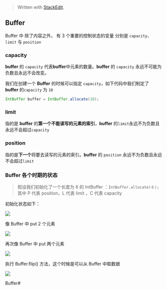 


> Written with [StackEdit](https://stackedit.io/).

## Buffer

 Buffer 中 除了内容之外， 有 3 个重要的控制状态的变量 分别是 `capacity`、`limit` 与 `position`

### capacity

**buffer** 的 `capacity` 代表**buffer**中元素的数量。**buffer** 的 `capacity` 永远不可能为负数且永远不会改变。

我们在创建一个 **Buffer** 的时候可以指定 `capacity`，如下代码中我们制定了 **buffer** 的`capacity` 为 `10`
```java
IntBuffer buffer = IntBuffer.allocate(10);
```

### limit

指的是 **buffer** 的**第一个不能读写的元素的索引**，**buffer** 的`limit`永远不为负数且永远不会超过`capacity`

### position

指的是**下一个**将要去读写的元素的索引。**buffer** 的 `position` 永远不为负数且永远不会超过`limit`

### Buffer 各个时期的状态
> 假设我们初始化了一个长度为 6 的 IntBuffer ：`IntBuffer.allocate(６);`
> 其中 P 代表 position，L 代表 limit ，C 代表 capacity

初始化状态如下：

![](https://user-gold-cdn.xitu.io/2018/9/12/165ce3107f18c861?w=1407&h=487&f=jpeg&s=100902)

像 Buffer 中 put 2 个元素

![](https://user-gold-cdn.xitu.io/2018/9/12/165ce30b68e8ff2a?w=1335&h=524&f=jpeg&s=95761)


再次像 Buffer 中 put 两个元素

![](https://user-gold-cdn.xitu.io/2018/9/12/165ce30fa8c9b136?w=1347&h=489&f=jpeg&s=95984)

执行 Buffer.flip() 方法，这个时候是可以从 Buffer 中取数据

![](https://user-gold-cdn.xitu.io/2018/9/12/165ce30ccc88e054?w=1345&h=466&f=jpeg&s=95467)

Buffer#
<!--stackedit_data:
eyJoaXN0b3J5IjpbLTE3NDMwNDUyNTAsMjEyNDMzNzQ0NSwtMT
M0MTU5NzQxLC0xMDU2NTg5NTk0LDgyMjQ1NzYzMiwxODI2MzAx
MDQsMTE4NTYwOTkxMiw0NjAzMDUyODUsMzQ3Mzk2MDMzLDU2NT
g0MjUxNV19
-->